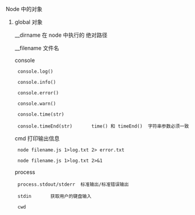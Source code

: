 Node 中的对象

1. global 对象

    __dirname   在 node 中执行的 绝对路径

    __filename  文件名

    console

        console.log()

        console.info()

        console.error()

        console.warn()

        console.time(str)

        console.timeEnd(str)       time() 和 timeEnd()  字符串参数必须一致

    cmd 打印输出信息

        node filename.js 1>log.txt 2> error.txt

        node filename.js 1>log.txt 2>&1

    process

        process.stdout/stderr  标准输出/标准错误输出

        stdin       获取用户的键盘输入

        cwd